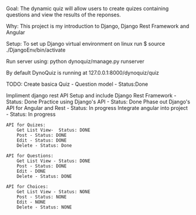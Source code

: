 
Goal:
The dynamic quiz will allow users to create quizes containing questions and view the results of the reponses.

Why:
This project is my introduction to Django, Django Rest Framework and Angular

Setup:
To set up Django virtual environment on linux run 
$ source ./DjangoEnv/bin/activate

Run server using: python dynoquiz/manage.py runserver 

By default DynoQuiz is running at 127.0.0.1:8000/dynoquiz/quiz

TODO:
Create basica Quiz - Question model - Status:Done

Impliment django rest API
	Setup and include Django Rest Framework - Status: Done
	Practice using Django's API - Status: Done
	Phase out Django's API for Angular and Rest - Status: In progress
	Integrate angular into project - Status: In progress

	API for Quizes:
		Get List View- 	Status: DONE
		Post - Status: DONE
		Edit - Status: DONE
		Delete - Status: Done

	API for Questions:
		Get List View - Status: DONE
		Post - Status: DONE
		Edit - DONE
		Delete - Status: DONE

	API for Choices:
		Get List View - Status: NONE
		Post - Status: NONE
		Edit - NONE 
		Delete - Status: NONE
		
